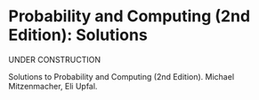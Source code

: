 # Probability and Computing (2nd Edition): Solutions

UNDER CONSTRUCTION

Solutions to Probability and Computing (2nd Edition). Michael Mitzenmacher, Eli Upfal.
